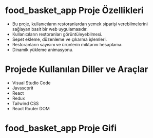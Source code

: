 # food_basket_app Proje Özellikleri
<ul>
  <li>Bu proje, kullanıcıların restoranlardan yemek siparişi verebilmelerini sağlayan basit bir web uygulamasıdır. </li>
   <li>Kullanıcıların restoranları görüntüleyebilmesi.</li>
   <li>Sepet ekleme, düzenleme ve çıkarma işlemleri.</li>
    <li>Restoranların sayısını ve ürünlerin miktarını hesaplama.</li>
  <li>Dinamik yükleme animasyonu.</li>
</ul>

# Projede Kullanılan Diller ve Araçlar

<ul>
  <li>Visual Studio Code</li>
  <li>Javascprit</li>
   <li>React</li>
  <li>Redux</li>
    <li>Tailwind CSS</li>
   <li>React Router DOM</li>
</ul>


# food_basket_app  Proje Gifi
